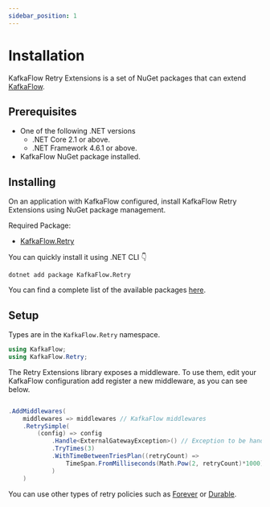 ```yaml
---
sidebar_position: 1
---
```



# Installation

KafkaFlow Retry Extensions is a set of NuGet packages that can extend [KafkaFlow](https://github.com/Farfetch/kafkaflow).


## Prerequisites

 - One of the following .NET versions
   - .NET Core 2.1 or above.
   - .NET Framework 4.6.1 or above.
 - KafkaFlow NuGet package installed.


## Installing

On an application with KafkaFlow configured, install KafkaFlow Retry Extensions using NuGet package management.

Required Package:

* [KafkaFlow.Retry](https://www.nuget.org/packages/KafkaFlow.Retry/)


You can quickly install it using .NET CLI 👇
```shell
dotnet add package KafkaFlow.Retry
```

You can find a complete list of the available packages [here](packages).

## Setup

Types are in the `KafkaFlow.Retry` namespace.

```csharp
using KafkaFlow;
using KafkaFlow.Retry;
```

The Retry Extensions library exposes a middleware. To use them, edit your KafkaFlow configuration add register a new middleware, as you can see below.

```csharp

.AddMiddlewares(
    middlewares => middlewares // KafkaFlow middlewares
    .RetrySimple(
        (config) => config
            .Handle<ExternalGatewayException>() // Exception to be handled
            .TryTimes(3)
            .WithTimeBetweenTriesPlan((retryCount) => 
                TimeSpan.FromMilliseconds(Math.Pow(2, retryCount)*1000) // exponential backoff
            )
    )
```

You can use other types of retry policies such as [Forever](../guides/forever-retries) or [Durable](../guides/durable-retries).


